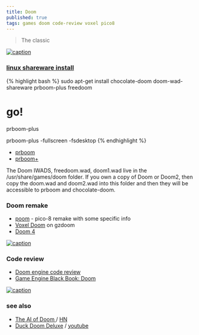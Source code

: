 ```yaml
---
title: Doom
published: true
tags: games doom code-review voxel pico8
---
```

> The classic 

[![caption](https://img.youtube.com/vi/K0nlO87evhY/0.jpg)](https://www.youtube.com/watch?v=K0nlO87evhY)

### [linux shareware install](http://securitronlinux.com/installing-and-playing-the-classic-pc-doom-game-on-linuxubuntu/)

{% highlight bash %}
sudo apt-get install chocolate-doom doom-wad-shareware prboom-plus freedoom

# go!
prboom-plus

prboom-plus -fullscreen -fsdesktop
{% endhighlight %}

- [prboom](http://prboom.sourceforge.net/about.html#history)
- [prboom+](http://prboom-plus.sourceforge.net/)

The Doom IWADS, freedoom.wad, doom1.wad live in the /usr/share/games/doom folder. If you own a copy of Doom or Doom2, then copy the doom.wad and doom2.wad into this folder and then they will be accessible to prboom and chocolate-doom.

### Doom remake
- [poom](https://freds72.itch.io/poom/devlog/241700/journey-to-poom) - pico-8 remake with some specific info
- [Voxel Doom](https://www.youtube.com/watch?v=M-aVt77epQ4) on gzdoom
- [Doom 4](https://archive.org/details/doom_remake_4_download)

[ ![caption](https://www.lexaloffle.com/media/51368/sub1_poom.gif) ](https://www.lexaloffle.com/bbs/?tid=45572)

### Code review
- [Doom engine code review](https://fabiensanglard.net/doomIphone/doomClassicRenderer.php)
- [Game Engine Black Book: Doom](https://news.ycombinator.com/item?id=33829832)

[![caption](https://fabiensanglard.net/fd_proxy/doomIphone/E1M1YouAreHere.jpg)](https://fabiensanglard.net/doomIphone/doomClassicRenderer.php)

### see also
- [The AI of Doom ](https://www.gamedeveloper.com/blogs/the-ai-of-doom-1993) / [HN](https://news.ycombinator.com/item?id=31252391)
- [Duck Doom Deluxe](http://noproblo.dayjo.org/DDD/) / [youtube](https://www.youtube.com/watch?v=aHmeI0vzPpE)
